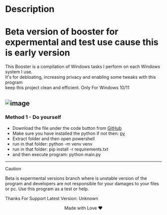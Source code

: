 # Description
# Beta version of booster for expermental and test use cause this is early version
This Booster is a compilation of Windows tasks I perform on each Windows system I use.           
It's for debloating, increasing privacy and enabling some tweaks with this program           
keep this project clean and efficient.
Only For Windows 10/11


![image](https://github.com/user-attachments/assets/5579d550-a0bf-471b-bd20-7c67d9b710ea)
---

### Method 1 - Do yourself
-   Download the file under the code button from [GitHub](https://github.com/adasjusk/Orange-Booster/beta)
-   Make sure you have installed the python if not then: [py](https://www.python.org/downloads/)
-   Extract folder and then open powershell
-   run in that folder: python -m venv venv
-   run in that folder: pip install -r requirements.txt
-   and then execute program: python main.py
---

> [!CAUTION]
> Beta is expermental versions branch where is unstable version of the program and developers are not responsible for your damages to your files or pc.
> Use this program as a test or help.


Thanks For Support
Latest Version: Unknown <br>
<p align="center">Made with Love ❤️</p>
